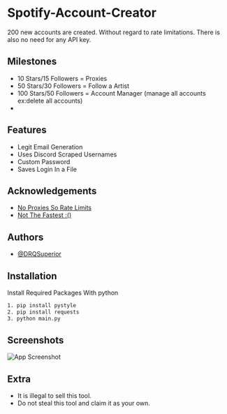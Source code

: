 # Spotify-Account-Creator
200 new accounts are created. Without regard to rate limitations. There is also no need for any API key.
## Milestones

- 10 Stars/15 Followers = Proxies
- 50 Stars/30 Followers = Follow a Artist
- 100 Stars/50 Followers = Account Manager (manage all accounts ex:delete all accounts)
- 
## Features

- Legit Email Generation
- Uses Discord Scraped Usernames
- Custom Password
- Saves Login In a File

## Acknowledgements

 - [No Proxies So Rate Limits]()
 - [Not The Fastest :()]()

## Authors

- [@DRQSuperior](https://www.github.com/drqsuperior)


## Installation

Install Required Packages With python

```bash
1. pip install pystyle
2. pip install requests
3. python main.py

```

## Screenshots

![App Screenshot](https://media.discordapp.net/attachments/938929953687367730/992688853464920135/unknown.png)

## Extra

- It is illegal to sell this tool.
- Do not steal this tool and claim it as your own.
